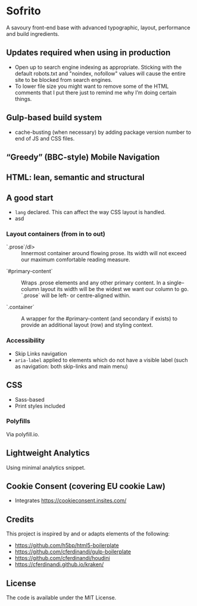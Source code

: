 # Sofrito
A savoury front-end base with advanced typographic, layout, performance and build ingredients.

## Updates required when using in production
- Open up to search engine indexing as appropriate. Sticking with the default robots.txt and "noindex, nofollow" values will cause the entire site to be blocked from search engines.
- To lower file size you might want to remove some of the HTML comments that I put there just to remind me why I’m doing certain things.

## Gulp-based build system

- cache-busting (when necessary) by adding package version number to end of JS and CSS files.

## “Greedy” (BBC-style) Mobile Navigation

## HTML: lean, semantic and structural

## A good <head> start
- `lang` declared. This can affect the way CSS layout is handled.
- asd


### Layout containers (from in to out)

<dl>`.prose`/dl>
<dd>Innermost container around flowing prose. Its width will not exceed our maximum comfortable reading measure.</dd>

<dl>`#primary-content`</dl>
<dd>Wraps .prose elements and any other primary content. In a single–column layout its width will be the widest we want our column to go. `.prose` will be left- or centre-aligned within.</dd>

<dl>`.container`</dl>
<dd>A wrapper for the #primary-content (and secondary if exists) to provide an additional layout (row) and styling context.</dd>

### Accessibility

- Skip Links navigation
- `aria-label` applied to elements which do not have a visible label (such as navigation: both skip-links and main menu)

## CSS
- Sass-based
- Print styles included

### Polyfills
Via polyfill.io.

## Lightweight Analytics
Using minimal analytics snippet.

## Cookie Consent (covering EU cookie Law)
- Integrates https://cookieconsent.insites.com/


## Credits
This project is inspired by and or adapts elements of the following:
- https://github.com/h5bp/html5-boilerplate
- https://github.com/cferdinandi/gulp-boilerplate
- https://github.com/cferdinandi/houdini
- https://cferdinandi.github.io/kraken/


## License
The code is available under the MIT License.
